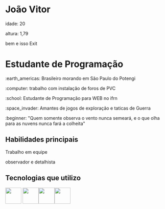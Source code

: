 <h1>  João Vitor</h1>

<p>idade: 20</p>

<p>altura: 1,79</p> bem e isso Exit




<h1> Estudante de Programação</h1>

<P>:earth_americas: Brasileiro morando em São Paulo do Potengi</p>

<p>:computer: trabalho com instalação de foros de PVC</p>

<p>:school: Estudante de Programação para WEB no ifrn</p>

<p>:space_invader: Amantes de jogos de exploração e taticas de Guerra</p>

<p>:beginner: "Quem somente observa o vento nunca semeará, e o que olha para as nuvens nunca fará a colheita"</p> 

<h2>Habilidades principais</h2>

<p>Trabalho em equipe</p>

<p>observador e detalhista</p>

<h2>Tecnologias que utilizo</h2>
<img src="https://cdn.jsdelivr.net/gh/devicons/devicon@latest/icons/javascript/javascript-plain.svg" width="50px" > <img src="https://cdn.jsdelivr.net/gh/devicons/devicon@latest/icons/arduino/arduino-original-wordmark.svg" width="50px" /><img src="https://cdn.jsdelivr.net/gh/devicons/devicon@latest/icons/css3/css3-original-wordmark.svg" width="50px" /><img src="https://cdn.jsdelivr.net/gh/devicons/devicon@latest/icons/html5/html5-original-wordmark.svg" width="50px" />




